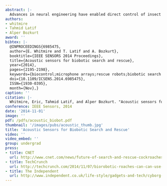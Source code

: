 ```yaml
---
abstract: |-
  Advances in neural engineering have enabled direct control of insect locomotion. Insect biobots, with a natural ability to crawl through small spaces, offer unique advantages over traditional synthetic robots. A cyberphysical network of such biobots could prove useful for search and rescue applications in uncertain disaster environments. Our previous work has demonstrated control of Madagascar hissing cockroaches using a Kinect-based computer vision platform. We now demonstrate low-power insect-mounted acoustic sensors for future use in both environmental mapping and localization of trapped survivors. Our experimentation has shown the capability of an insect mounted array of microphones to localize a sound source.
authors:
- whitmire
- Tahmid Latif
- Alper Bozkurt
award: ''
bibtex: |-
  @INPROCEEDINGS{6985475, 
  author={E. Whitmire and T. Latif and A. Bozkurt}, 
  booktitle={IEEE SENSORS 2014 Proceedings}, 
  title={Acoustic sensors for biobotic search and rescue}, 
  year={2014}, 
  pages={2195-2198}, 
  keywords={biocontrol;microphone arrays;rescue robots;biobotic search and rescue;environmental mapping;insect mounted microphone array;low-power insect-mounted acoustic sensors;sound source localization;trapped survivors localization;Arrays;Insects;Microphones;Robot sensing systems;System-on-chip;Zigbee;biobot;cyberphysical network;microphone array;neural engineering;search and rescue;sound localization}, 
  doi={10.1109/ICSENS.2014.6985475}, 
  ISSN={1930-0395}, 
  month={Nov},}
caption: ''
citation: |-
  Whitmire, Eric, Tahmid Latif, and Alper Bozkurt. "Acoustic sensors for biobotic search and rescue." In IEEE SENSORS 2014 Proceedings, pp. 2195-2198. IEEE, 2014.
conference: IEEE Sensors, 2014
date: '2014-11-01'
image: ''
pdf: /pdfs/acoustic_biobot.pdf
thumbnail: '/images/pubs/acoustic_thumb.jpg'
title: 'Acoustic Sensors for Biobotic Search and Rescue'
video: ''
video_embed: ''
group: undergrad
press:
- title: CNET
  url: http://www.cnet.com/news/future-of-search-and-rescue-cockroaches-piloted-by-kinect/
- title: TechCrunch
  url: http://techcrunch.com/2014/11/07/biorobotic-roaches-can-can-use-microphones-to-search-rubble-for-survivors/
- title: The Independent
  url: http://www.independent.co.uk/life-style/gadgets-and-tech/cyborg-cockroaches-with-wireless-microphones-could-help-rescue-disaster-survivors-9855612.html
---
```

